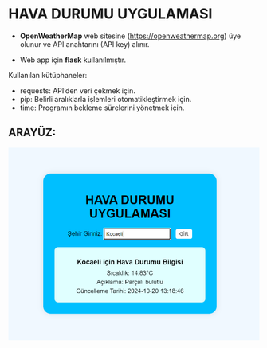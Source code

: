 # HAVA DURUMU UYGULAMASI 


* **OpenWeatherMap** web sitesine (https://openweathermap.org) üye olunur ve API anahtarını (API key) alınır.

* Web app için **flask** kullanılmıştır.

Kullanılan kütüphaneler:
- requests: API’den veri çekmek için. 
- pip: Belirli aralıklarla işlemleri otomatikleştirmek için.
- time: Programın bekleme sürelerini yönetmek için.


## ARAYÜZ:
![alt text](images/arayuz.png)
